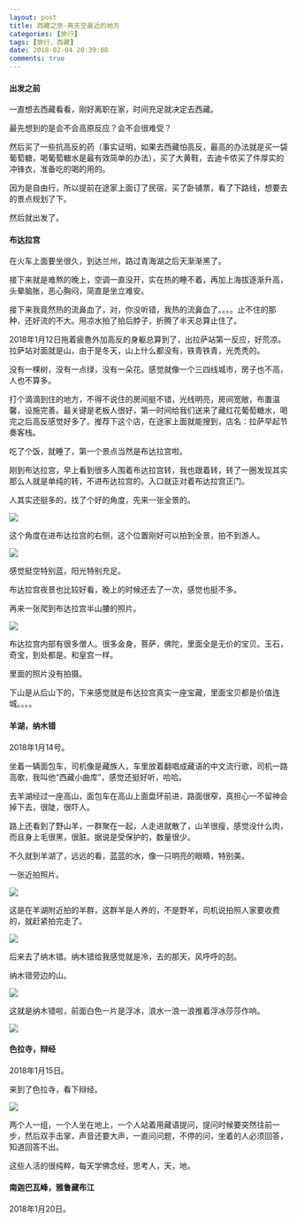 ```yaml
---
layout: post
title: 西藏之旅-离天空最近的地方
categories: [旅行]
tags: [旅行，西藏]
date: 2018-02-04 20:39:08
comments: true
---
```


#### 出发之前

一直想去西藏看看，刚好离职在家，时间充足就决定去西藏。

最先想到的是会不会高原反应？会不会很难受？

然后买了一些抗高反的药（事实证明，如果去西藏怕高反，最高的办法就是买一袋葡萄糖，喝葡萄糖水是最有效简单的办法），买了大黄鞋，去迪卡侬买了件厚实的冲锋衣，准备吃的喝的用的。

因为是自由行，所以提前在途家上面订了民宿，买了卧铺票，看了下路线，想要去的景点规划了下。

然后就出发了。

#### 布达拉宫

在火车上面要坐很久，到达兰州，路过青海湖之后天渐渐黑了。

接下来就是难熬的晚上，空调一直没开，实在热的睡不着，再加上海拔逐渐升高，头晕脑胀，恶心胸闷，简直是坐立难安。

接下来我竟然热的流鼻血了，对，你没听错，我热的流鼻血了。。。。止不住的那种，还好流的不大。用凉水拍了拍后脖子，折腾了半天总算止住了。

2018年1月12日拖着疲惫外加高反的身躯总算到了，出拉萨站第一反应，好荒凉。拉萨站对面就是山，由于是冬天，山上什么都没有，铁青铁青，光秃秃的。

没有一棵树，没有一点绿，没有一朵花。感觉就像一个三四线城市，房子也不高，人也不算多。

打个滴滴到住的地方，不得不说住的房间挺不错，光线明亮，房间宽敞，布置温馨，设施完善。最关键是老板人很好，第一时间给我们送来了藏红花葡萄糖水，喝完之后高反感觉好多了。推荐下这个店，在途家上面就能搜到，店名：拉萨早起节奏客栈。

吃了个饭，就睡了，第一个景点当然是布达拉宫啦。

刚到布达拉宫，早上看到很多人围着布达拉宫转，我也跟着转，转了一圈发现其实那么人就是单纯的转，不进布达拉宫的。入口就正对着布达拉宫正门。

人其实还挺多的，找了个好的角度，先来一张全景的。

![](http://pems1vpvs.bkt.clouddn.com/WechatIMG13.jpeg)

这个角度在进布达拉宫的右侧，这个位置刚好可以拍到全景，拍不到游人。

![](http://pems1vpvs.bkt.clouddn.com/WechatIMG14.jpeg)

感觉挺空特别蓝，阳光特别充足。

布达拉宫夜景也比较好看，晚上的时候还去了一次，感觉也挺不多。

再来一张爬到布达拉宫半山腰的照片。

![](http://pems1vpvs.bkt.clouddn.com/WechatIMG15.jpeg)

布达拉宫内部有很多僧人。很多金身，菩萨，佛陀，里面全是无价的宝贝。玉石，奇宝，到处都是。和皇宫一样。

里面的照片没有拍摄。

下山是从后山下的，下来感觉就是布达拉宫真实一座宝藏，里面宝贝都是价值连城。。。。

#### 羊湖，纳木错

2018年1月14号。

坐着一辆面包车，司机像是藏族人，车里放着翻唱成藏语的中文流行歌，司机一路高歌，我叫他“西藏小曲库”，感觉还挺好听，哈哈。

去羊湖经过一座高山，面包车在高山上面盘环前进，路面很窄，真担心一不留神会掉下去，很陡，很吓人。

路上还看到了野山羊，一群聚在一起，人走进就散了，山羊很瘦，感觉没什么肉，而且身上毛很黑，很脏。据说是受保护的，数量很少。

不久就到羊湖了，远远的看，蓝蓝的水，像一只明亮的眼睛，特别美。

一张近拍照片。

![](http://pems1vpvs.bkt.clouddn.com/WechatIMG16.jpeg)

这是在羊湖附近拍的羊群，这群羊是人养的，不是野羊，司机说拍照人家要收费的，就赶紧拍完走了。

![](http://pems1vpvs.bkt.clouddn.com/WechatIMG18.jpeg)

后来去了纳木错。纳木错给我感觉就是冷，去的那天，风呼呼的刮。

纳木错旁边的山。

![](http://pems1vpvs.bkt.clouddn.com/WechatIMG20.jpeg)

这就是纳木错啦，前面白色一片是浮冰，浪水一浪一浪推着浮冰莎莎作响。

![](http://pems1vpvs.bkt.clouddn.com/WechatIMG21.jpeg)

#### 色拉寺，辩经

2018年1月15日。

来到了色拉寺，看下辩经。

![](http://pems1vpvs.bkt.clouddn.com/WechatIMG19.jpeg)

两个人一组，一个人坐在地上，一个人站着用藏语提问，提问时候要突然往前一步，然后双手击掌，声音还要大声，一直问问题，不停的问，坐着的人必须回答，知道回答不出。

这些人活的很纯粹，每天学佛念经，思考人，天，地。

#### 南迦巴瓦峰，雅鲁藏布江

2018年1月20日。






